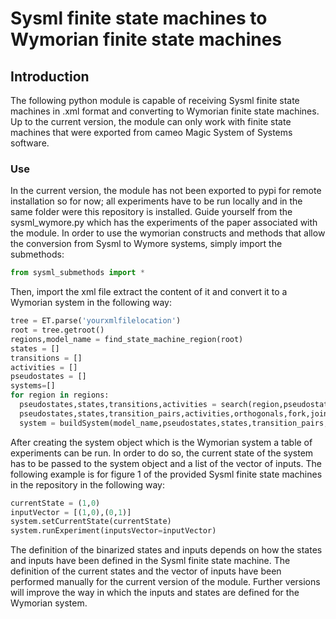 # Sysml finite state machines to Wymorian finite state machines
## Introduction
The following python module is capable of receiving Sysml finite state machines in .xml format and converting to Wymorian finite state machines. 
Up to the current version, the module can only work with finite state machines that were exported from cameo Magic System of Systems software.

### Use
In the current version, the module has not been exported to pypi for remote installation so for now; all experiments have to be run locally 
and in the same folder were this repository is installed. Guide yourself from the sysml_wymore.py which has the experiments of the paper associated with the module.
In order to use the wymorian constructs and methods that allow the conversion from Sysml to Wymore systems, simply import the submethods:
```python
from sysml_submethods import *
```
Then, import the xml file extract the content of it and convert it to a Wymorian system in the following way:
```python
tree = ET.parse('yourxmlfilelocation')
root = tree.getroot()
regions,model_name = find_state_machine_region(root)
states = []
transitions = []
activities = []
pseudostates = []
systems=[]
for region in regions:
  pseudostates,states,transitions,activities = search(region,pseudostates,states,transitions,activities)
  pseudostates,states,transition_pairs,activities,orthogonals,fork,join,deepHistory = buildStatesTransitionsActivities(pseudostates,states,transitions,activities)
  system = buildSystem(model_name,pseudostates,states,transition_pairs,activities,orthogonals,fork,join,deepHistory)
```
After creating the system object which is the Wymorian system a table of experiments can be run. In order to do so, the current state of the system has to be passed to the system object and a list of the vector of inputs. The following example is for figure 1 of the provided Sysml finite state machines in the repository
in the following way:
```python
currentState = (1,0)
inputVector = [(1,0),(0,1)]
system.setCurrentState(currentState)
system.runExperiment(inputsVector=inputVector)
```
The definition of the binarized states and inputs depends on how the states and inputs have been defined in the Sysml finite state machine. The definition of the current states and the vector of inputs have been performed manually for the current version of the module. Further versions will improve the way in which the inputs and states are defined for the Wymorian system. 
     
